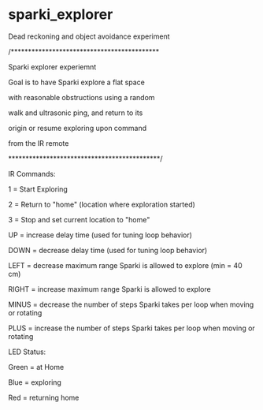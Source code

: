 # sparki_explorer
Dead reckoning and object avoidance experiment

/******************************************* 

 Sparki explorer experiemnt
 
 
 Goal is to have Sparki explore a flat space
 
 with reasonable obstructions using a random
 
 walk and ultrasonic ping, and return to its
 
 origin or resume exploring upon command
 
 from the IR remote
 
********************************************/

IR Commands:


1 = Start Exploring

2 = Return to "home" (location where exploration started)

3 = Stop and set current location to "home"

UP = increase delay time (used for tuning loop behavior)

DOWN = decrease delay time (used for tuning loop behavior)

LEFT = decrease maximum range Sparki is allowed to explore (min = 40 cm)

RIGHT = increase maximum range Sparki is allowed to explore

MINUS = decrease the number of steps Sparki takes per loop when moving or rotating

PLUS = increase the number of steps Sparki takes per loop when moving or rotating




LED Status:


Green = at Home

Blue  = exploring

Red   = returning home
